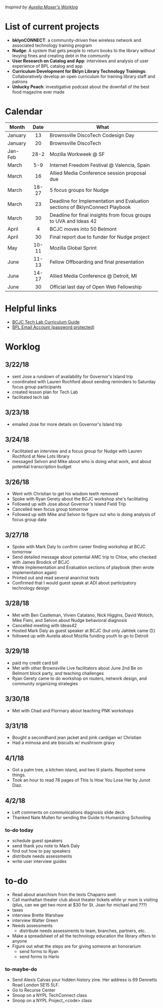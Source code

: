 _Inspired by [Aurelia Moser's Worklog](https://github.com/auremoser/mozsci/blob/master/log/worklog.md)_

# List of current projects 
- **bklynCONNECT**: a community-driven free wireless network and associated technology training program
- **Nudge**: A system that gets people to return books to the library without levying fines and creating debt in the community
- **User Research on Catalog and App**: interviews and analysis of user experience of BPL catalog and app
- **Curriculum Development for Bklyn Library Technology Trainings**: Collaboratively develop an open curriculum for training library staff and patrons
- **Unlucky Peach**: investigative podcast about the downfall of the best food magazine ever made

# Calendar
| Month		| Date 	| What |
| --------- | :---: | -----|
| January 	| 13	| Brownsville DiscoTech Codesign Day |
| January	| 20	| Brownsville DiscoTech |
| Jan-Feb	| 28-2	| Mozilla Workweek @ SF |
| March		| 5-9	| Internet Freedom Festival @ Valencia, Spain |
| March 	| 16	| Allied Media Conference session proposal due |
| March		| 18-27	| 5 focus groups for Nudge |
| March		| 23	| Deadline for Implementation and Evaluation sections of BklynConnect Playbook |
| March		| 30	| Deadline for final insights from focus groups to UVA and Ideas 42 |
| April		| 4		| BCJC moves into 50 Belmont |
| April		| 30	| Final report due to funder for Nudge project |
| May		| 10-11	| Mozilla Global Sprint |
| June		| 11-13	| Fellow Offboarding and final presentation |
| June		| 14-17	| Allied Media Conference @ Detroit, MI |
| June		| 30	| Official last day of Open Web Fellowship |

# Helpful links
- [BCJC Tech Lab Curriculum Guide](https://docs.google.com/document/d/1sZLhq8VYMmUQGTuuZ0I7k-LEnMXuVUUwcUOOeXRQPus/edit?usp=sharing)
- [BPL Email Account (password protected)](https://owa.bklynlibrary.org/owa/#)

# Worklog

## 3/22/18
- sent Jose a rundown of availability for Governor's Island trip
- coordinated with Lauren Rochford about sending reminders to Saturday focus group participants
- created lesson plan for Tech Lab
- facilitated tech lab

## 3/23/18
- emailed Jose for more details on Governor's Island trip

## 3/24/18
- Facilitated an interview and a focus group for Nudge with Lauren Rochford at New Lots library
- messaged Selvon and Mike about who is doing what work, and about potential transcription budget

## 3/26/18
- Went with Christian to get his wisdom teeth removed
- Spoke with Ryan Gerety about the BCJC workshop she's facilitating
- Followed up with Jose about Governor's Island Field Trip
- Cancelled teen focus group tomorrow
- Followed up with Mike and Selvon to figure out who is doing analysis of focus group data

## 3/27/18
- Spoke with Mark Daly to confirm career finding workshop at BCJC tomorrow
- Send detailed message about potential AMC trip to Chloe, who checked with James Brodick of BCJC
- Wrote Implementation and Evaluation sections of playbook (then wrote implementation again)
- Printed out and read several anarchist texts
- Confirmed that I would guest speak at ADI about participatory technology design

## 3/28/18
- Met with Ben Castleman, Vivien Catalano, Nick Higgins, David Woloch, Mike Fieni, and Selvon about Nudge behavioral diagnosis
- Cancelled meeting with Ideas42
- Hosted Mark Daly as guest speaker at BCJC (but only Jahtiek came 🙃)
- followed up with Aurelia about Mozilla funding youth to go to Detroit

## 3/29/18
- paid my credit card bill
- Met with other Brownsville Live facilitators about June 2nd Be on Belmont block party, and teaching challenges
- Ryan Gerety came to do workshop on routers, network design, and community organizing strategies

## 3/30/18
- Met with Chad and Flormary about teaching PNK workshops

## 3/31/18
- Bought a secondhand jean jacket and pink cardigan w/ Christian
- Had a mimosa and ate biscuits w/ mushroom gravy

## 4/1/18
- Got a palm tree, a kitchen island, and two lil plants. Repotted some things.
- Took an hour to read 78 pages of This Is How You Lose Her by Junot Diaz.

## 4/2/18
- Left comments on communications diagnosis slide deck
- Thanked Nate Mullen for sending the Guide to Humanizing Schooling

### to-do today
- schedule guest speakers
- send thank you note to Mark Daly
- find out how to pay speakers
- distribute needs assessments
- write user interview guides

# to-do
- Read about anarchism from the texts Chaparro sent
- Call manhattan theater club about theater tickets while yr mom is visiting (plus, can we get two more at $30 for St. Joan for michael and ???)
- taxes
- interview Brette Warshaw
- interview Walter Green
- Needs assessments
	- distribute needs assessments to team, branches, partners, etc.
- Make a spreadsheet of all the technology education the library offers to anyone
- Figure out what the steps are for giving someone an honorarium
	- send forms to Ryan
	- send forms to Harlo

### to-maybe-do
- Send Alexis Calvas your hidden history zine. Her address is 69 Dennetts Road London SE15 5LF. 
- Go to Recurse Center
- Snoop on a NYPL TechConnect class
- Snoop on a NYPL Project_\<code\> class
